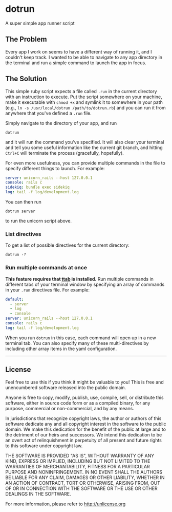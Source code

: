 # dotrun
A super simple app runner script

## The Problem
Every app I work on seems to have a different way of running it, and I couldn't keep track. I wanted to be able to navigate to any app directory in the terminal and run a simple command to launch the app in focus.

## The Solution
This simple ruby script expects a file called `.run` in the current directory with an instruction to execute. Put the script somewhere on your machine, make it executable with `chmod +x` and symlink it to somewhere in your path (e.g., `ln -s /usr/local/dotrun /path/to/dotrun.rb`) and you can run it from anywhere that you've defined a `.run` file.

Simply navigate to the directory of your app, and run
```
dotrun
```
and it will run the command you've specified. It will also clear your terminal and tell you some useful information like the current git branch, and hitting `Ctrl+C` will terminate the process (gracefully, hopefully).

For even more usefulness, you can provide multiple commands in the file to specify different things to launch. For example:

```yaml
server: unicorn_rails --host 127.0.0.1
console: rails c
sidekiq: bundle exec sidekiq
log: tail -f log/development.log
```

You can then run
```
dotrun server
```
to run the unicorn script above.

### List directives
To get a list of possible directives for the current directory:
```
dotrun -?
```

### Run multiple commands at once
**This feature requires that [ttab](https://www.npmjs.com/package/ttab) is installed.** Run multiple commands in different tabs of your terminal window by specifying an array of commands in your `.run` directives file. For example:

```yaml
default:
  - server
  - log
  - console
server: unicorn_rails --host 127.0.0.1
console: rails c
log: tail -f log/development.log
```

When you run `dotrun` in this case, each command will open up in a new terminal tab. You can also specify many of these multi-directives by including other array items in the yaml configuration.

---

## License
Feel free to use this if you think it might be valuable to you! This is free and unencumbered software released into the public domain.

Anyone is free to copy, modify, publish, use, compile, sell, or
distribute this software, either in source code form or as a compiled
binary, for any purpose, commercial or non-commercial, and by any
means.

In jurisdictions that recognize copyright laws, the author or authors
of this software dedicate any and all copyright interest in the
software to the public domain. We make this dedication for the benefit
of the public at large and to the detriment of our heirs and
successors. We intend this dedication to be an overt act of
relinquishment in perpetuity of all present and future rights to this
software under copyright law.

THE SOFTWARE IS PROVIDED "AS IS", WITHOUT WARRANTY OF ANY KIND,
EXPRESS OR IMPLIED, INCLUDING BUT NOT LIMITED TO THE WARRANTIES OF
MERCHANTABILITY, FITNESS FOR A PARTICULAR PURPOSE AND NONINFRINGEMENT.
IN NO EVENT SHALL THE AUTHORS BE LIABLE FOR ANY CLAIM, DAMAGES OR
OTHER LIABILITY, WHETHER IN AN ACTION OF CONTRACT, TORT OR OTHERWISE,
ARISING FROM, OUT OF OR IN CONNECTION WITH THE SOFTWARE OR THE USE OR
OTHER DEALINGS IN THE SOFTWARE.

For more information, please refer to <http://unlicense.org>
